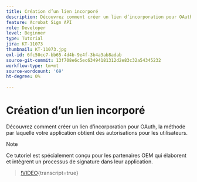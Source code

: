 ```yaml
---
title: Création d’un lien incorporé
description: Découvrez comment créer un lien d’incorporation pour OAuth, la méthode par laquelle votre application obtient des autorisations pour les utilisateurs
feature: Acrobat Sign API
role: Developer
level: Beginner
type: Tutorial
jira: KT-11073
thumbnail: KT-11073.jpg
exl-id: 6fc50cc7-bb65-4d4b-9e4f-3b4a3ab8adab
source-git-commit: 13f708e6c5ec63494181312d2e83c32a54345232
workflow-type: tm+mt
source-wordcount: '69'
ht-degree: 0%

---
```


# Création d’un lien incorporé

Découvrez comment créer un lien d’incorporation pour OAuth, la méthode par laquelle votre application obtient des autorisations pour les utilisateurs.

>[!NOTE]
>
>Ce tutoriel est spécialement conçu pour les partenaires OEM qui élaborent et intègrent un processus de signature dans leur application.

>[!VIDEO](https://video.tv.adobe.com/v/347349?hidetitle=true){transcript=true}
